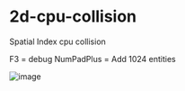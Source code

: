 # 2d-cpu-collision
Spatial Index cpu collision

F3 = debug
NumPadPlus = Add 1024 entities

![image](https://github.com/mrAndersen/2d-cpu-collision/assets/2115147/ba97b66b-b86c-474d-aec4-a438c994df74)
